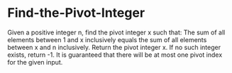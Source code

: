 # Find-the-Pivot-Integer
Given a positive integer n, find the pivot integer x such that:  The sum of all elements between 1 and x inclusively equals the sum of all elements between x and n inclusively. Return the pivot integer x. If no such integer exists, return -1. It is guaranteed that there will be at most one pivot index for the given input.   
